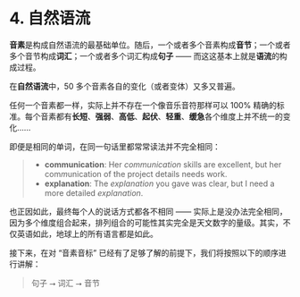 # 4. 自然语流

**音素**是构成自然语流的最基础单位。随后，一个或者多个音素构成**音节**；一个或者多个音节构成**词汇**；一个或者多个词汇构成**句子** —— 而这这基本上就是**语流**的构成过程。

在**自然语流**中，50 多个音素各自的变化（或者变体）又多又普遍。

任何一个音素都一样，实际上并不存在一个像音乐音符那样可以 100% 精确的标准。每个音素都有**长短**、**强弱**、**高低**、**起伏**、**轻重**、**缓急**各个维度上并不统一的变化……

即便是相同的单词，在同一句话里都常常读法并不完全相同：

> * **communication**: Her *communication* skills are excellent, but her com*m*unication of the project details needs work.
> * **explanation**: The *explanation* you gave was clear, but I need a more detailed *explanation*.


也正因如此，最终每个人的说话方式都各不相同 —— 实际上是没办法完全相同，因为多个维度组合起来，排列组合的可能性其实完全是天文数字的量级。其实，不仅英语如此，地球上的所有语言都是如此。

接下来，在对 “音素音标” 已经有了足够了解的前提下，我们将按照以下的顺序进行讲解：

> 句子 ⭢ 词汇 ⭢ 音节
